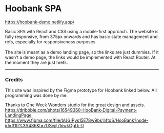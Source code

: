 # Hoobank SPA
https://hoobank-demo.netlify.app/

Basic SPA with React and CSS using a mobile-first approach. 
The website is fully responsive, from 375px onwards and has basic state management and refs, especially for responsiveness purposes.   
<br/>
The site is meant as a demo landing page, so the links are just dummies. If it wasn't a demo page, the links would be implemented with React Router. At the moment they are just hrefs. 

---
### Credits
This site was inspired by the Figma prototype for Hoobank linked below. All programming was done by me.

Thanks to One Week Wonders studio for the great design and assets.
https://dribbble.com/shots/16549360-HooBank-Digital-Payment-LandingPage
https://www.figma.com/file/bUGIPys15E78w9bs1l4tgS/HooBank?node-id=310%3A486&t=7DSvjjI75iwkOgUi-0


